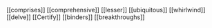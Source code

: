 [[comprises]]
[[comprehensive]]
[[lesser]]
[[ubiquitous]]
[[whirlwind]]
[[delve]]
[[Certify]]
[[binders]]
[[breakthroughs]]